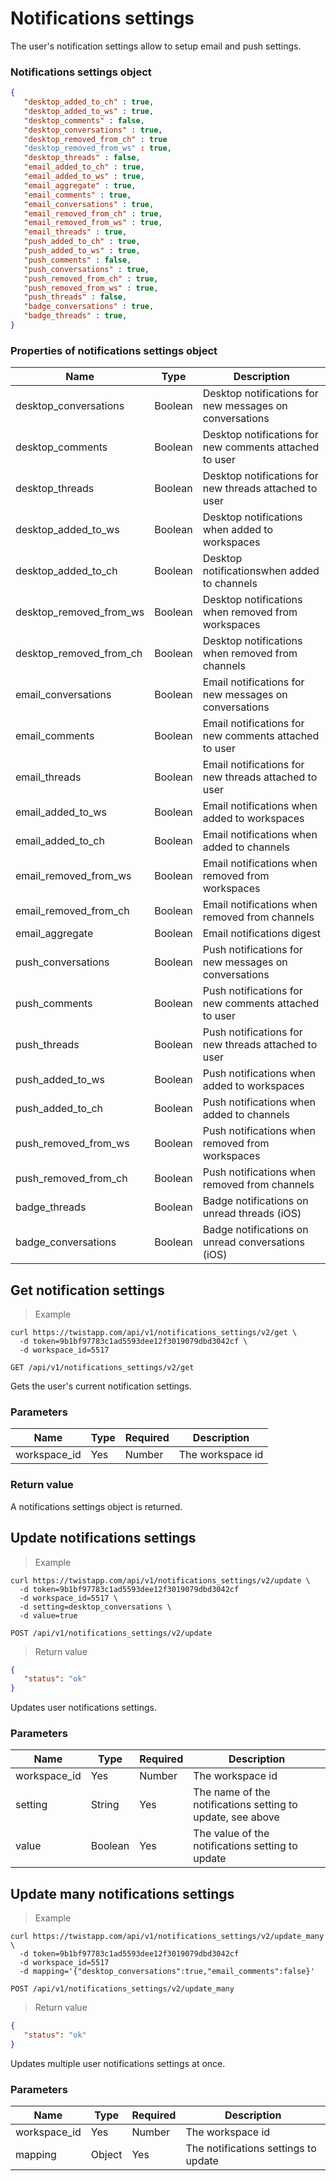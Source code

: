 # Notifications settings

The user's notification settings allow to setup email and push settings.

### Notifications settings object

```json
{
   "desktop_added_to_ch" : true,
   "desktop_added_to_ws" : true,
   "desktop_comments" : false,
   "desktop_conversations" : true,
   "desktop_removed_from_ch" : true
   "desktop_removed_from_ws" : true,
   "desktop_threads" : false,
   "email_added_to_ch" : true,
   "email_added_to_ws" : true,
   "email_aggregate" : true,
   "email_comments" : true,
   "email_conversations" : true,
   "email_removed_from_ch" : true,
   "email_removed_from_ws" : true,
   "email_threads" : true,
   "push_added_to_ch" : true,
   "push_added_to_ws" : true,
   "push_comments" : false,
   "push_conversations" : true,
   "push_removed_from_ch" : true,
   "push_removed_from_ws" : true,
   "push_threads" : false,
   "badge_conversations" : true,
   "badge_threads" : true,
}
```

### Properties of notifications settings object

| Name | Type | Description |
| ---- | --- | --- |
| desktop_conversations | Boolean | Desktop notifications for new messages on conversations |
| desktop_comments | Boolean | Desktop notifications for new comments attached to user |
| desktop_threads | Boolean | Desktop notifications for new threads attached to user |
| desktop_added_to_ws | Boolean | Desktop notifications when added to workspaces |
| desktop_added_to_ch | Boolean | Desktop notificationswhen added to channels |
| desktop_removed_from_ws | Boolean | Desktop notifications when removed from workspaces |
| desktop_removed_from_ch | Boolean | Desktop notifications when removed from channels |
| email_conversations | Boolean | Email notifications for new messages on conversations |
| email_comments | Boolean | Email notifications for new comments attached to user |
| email_threads | Boolean | Email notifications for new threads attached to user |
| email_added_to_ws | Boolean | Email notifications when added to workspaces |
| email_added_to_ch | Boolean | Email notifications when added to channels |
| email_removed_from_ws | Boolean | Email notifications when removed from workspaces |
| email_removed_from_ch | Boolean | Email notifications when removed from channels |
| email_aggregate | Boolean | Email notifications digest |
| push_conversations | Boolean | Push notifications for new messages on conversations |
| push_comments | Boolean | Push notifications for new comments attached to user |
| push_threads | Boolean | Push notifications for new threads attached to user |
| push_added_to_ws | Boolean | Push notifications when added to workspaces |
| push_added_to_ch | Boolean | Push notifications when added to channels |
| push_removed_from_ws | Boolean | Push notifications when removed from workspaces |
| push_removed_from_ch | Boolean | Push notifications when removed from channels |
| badge_threads | Boolean | Badge notifications on unread threads (iOS) |
| badge_conversations | Boolean | Badge notifications on unread conversations (iOS) |


## Get notification settings

> Example

```shell
curl https://twistapp.com/api/v1/notifications_settings/v2/get \
  -d token=9b1bf97783c1ad5593dee12f3019079dbd3042cf \
  -d workspace_id=5517
```

`GET /api/v1/notifications_settings/v2/get`

Gets the user's current notification settings.

### Parameters

| Name | Type | Required | Description |
| ---- | ---- | -------- | ----------- |
| workspace_id | Yes | Number | The workspace id |

### Return value

A notifications settings object is returned.


## Update notifications settings

> Example

```shell
curl https://twistapp.com/api/v1/notifications_settings/v2/update \
  -d token=9b1bf97783c1ad5593dee12f3019079dbd3042cf
  -d workspace_id=5517 \
  -d setting=desktop_conversations \
  -d value=true
```

`POST /api/v1/notifications_settings/v2/update`

> Return value

```json
{
   "status": "ok"
}
```

Updates user notifications settings.

### Parameters

| Name | Type | Required | Description |
| ---- | ---- | -------- | ----------- |
| workspace_id | Yes | Number | The workspace id |
| setting | String | Yes | The name of the notifications setting to update, see above |
| value | Boolean | Yes | The value of the notifications setting to update |


## Update many notifications settings

> Example

```shell
curl https://twistapp.com/api/v1/notifications_settings/v2/update_many \
  -d token=9b1bf97783c1ad5593dee12f3019079dbd3042cf
  -d workspace_id=5517
  -d mapping='{"desktop_conversations":true,"email_comments":false}'
```

`POST /api/v1/notifications_settings/v2/update_many`

> Return value

```json
{
   "status": "ok"
}
```

Updates multiple user notifications settings at once.

### Parameters

| Name | Type | Required | Description |
| ---- | ---- | -------- | ----------- |
| workspace_id | Yes | Number | The workspace id |
| mapping | Object | Yes | The notifications settings to update |
